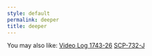 ```yaml
---
style: default
permalink: deeper
title: deeper
---
```

You may also like:
[Video Log 1743-26](http://scp-wiki.net/video-log-1743-26)
[SCP-732-J](http://scp-wiki.net/scp-732-j)
